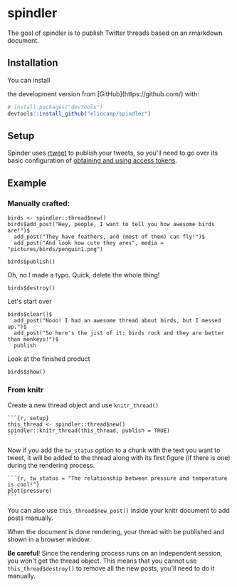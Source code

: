 
# spindler

<!-- badges: start -->
<!-- badges: end -->

The goal of spindler is to publish Twitter threads based on an rmarkdown document. 

## Installation

You can install 

<!-- the released version of spindler from [CRAN](https://CRAN.R-project.org) with:

``` r
install.packages("spindler")
```

And  --> the development version from [GitHub](https://github.com/) with:

``` r
# install.packages("devtools")
devtools::install_github("eliocamp/spindler")
```

## Setup

Spinder uses [rtweet](https://rtweet.info) to publish your tweets, so you'll need to 
go over its basic configuration of [obtaining and using access tokens](https://rtweet.info/articles/auth.html).

## Example

### Manually crafted:

```{r, eval=FALSE}
birds <- spindler::thread$new()
birds$add_post("Hey, people, I want to tell you how awesome birds are!")$
  add_post("They have feathers, and (most of them) can fly!")$
  add_post("And look how cute they ares", media = "pictures/birds/penguin1.png")

birds$publish()
```

Oh, no I made a typo. Quick, delete the whole thing!
```{r, eval=FALSE}
birds$destroy()
```

Let's start over

```{r, eval=FALSE}
birds$clear()$
  add_post("Nooo! I had an awesome thread about birds, but I messed up.")$
  add_post("So here's the jist of it: birds rock and they are better than monkeys!")$
  publish
```

Look at the finished product
```{r, eval=FALSE}
birds$show()
```

### From knitr

Create a new thread object and use `knitr_thread()` 

````
```{r, setup}
this_thread <- spindler::thread$new()
spindler::knitr_thread(this_thread, publish = TRUE)
```
````

Now if you add the `tw_status` option to a chunk with the text you want to tweet, 
it will be added to the thread along with its first figure (if there is one) during
the rendering process.

````
```{r, tw_status = "The relationship between pressure and temperature is cool!"}
plot(pressure)
```
````

You can also use `this_thread$new_post()` inside your knitr document to add posts 
manually. 

When the document is done rendering, your thread with be published and shown in a 
browser window. 

**Be careful**! Since the rendering process runs on an independent session, you won't
get the thread object. This means that you cannot use `this_thread$destroy()` to 
remove all the new posts, you'll need to do it manually.
